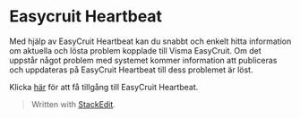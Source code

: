 
# Easycruit Heartbeat

Med hjälp av EasyCruit Heartbeat kan du snabbt och enkelt hitta information om aktuella och lösta problem kopplade till Visma EasyCruit. Om det uppstår något problem med systemet kommer information att publiceras och uppdateras på EasyCruit Heartbeat till dess problemet är löst.

Klicka  [här](https://heartbeat.easycruit.com/)  för att få tillgång till EasyCruit Heartbeat.

> Written with [StackEdit](https://stackedit.io/).
<!--stackedit_data:
eyJoaXN0b3J5IjpbLTQ0NTk3NzA4Ml19
-->
